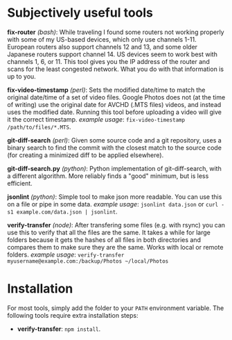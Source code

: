 Subjectively useful tools
=========================

**fix-router** *(bash)*:
    While traveling I found some routers not working properly with some
  of my US-based devices, which only use channels 1-11. European routers
  also support channels 12 and 13, and some older Japanese routers support
  channel 14. US devices seem to work best with channels 1, 6, or 11. This
  tool gives you the IP address of the router and scans for the least
  congested network. What you do with that information is up to you.

**fix-video-timestamp** *(perl)*:
    Sets the modified date/time to match the original date/time of
  a set of video files. Google Photos does not (at the time of writing)
  use the original date for AVCHD (.MTS files) videos, and instead
  uses the modified date. Running this tool before uploading a video
  will give it the correct timestamp.
  *example usage*: `fix-video-timestamp /path/to/files/*.MTS`.

**git-diff-search** *(perl)*:
    Given some source code and a git repository, uses a binary search
  to find the commit with the closest match to the source code (for
  creating a minimized diff to be applied elsewhere).

**git-diff-search.py** *(python)*:
    Python implementation of git-diff-search, with a different algorithm.
  More reliably finds a "good" minimum, but is less efficient.

**jsonlint** *(python)*:
    Simple tool to make json more readable. You can use this on a file or
  pipe in some data. *example usage*: `jsonlint data.json`
  or `curl -s1 example.com/data.json | jsonlint`.

**verify-transfer** *(node)*:
    After transfering some files (e.g. with rsync) you can use this to
  verify that all the files are the same. It takes a while for large folders
  because it gets the hashes of all files in both directories and
  compares them to make sure they are the same. Works with local or remote
  folders.
  *example usage*: `verify-transfer myusername@example.com:/backup/Photos ~/local/Photos`

Installation
============

For most tools, simply add the folder to your `PATH` environment variable. The
following tools require extra installation steps:

* **verify-transfer**: `npm install`.

